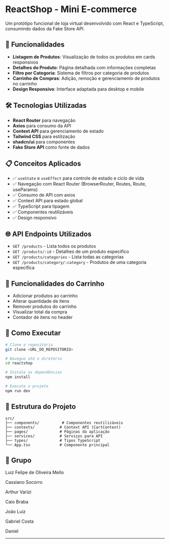 
# ReactShop - Mini E-commerce

Um protótipo funcional de loja virtual desenvolvido com React e TypeScript, consumindo dados da Fake Store API.

## 🚀 Funcionalidades

- **Listagem de Produtos**: Visualização de todos os produtos em cards responsivos
- **Detalhes do Produto**: Página detalhada com informações completas
- **Filtro por Categoria**: Sistema de filtros por categoria de produtos
- **Carrinho de Compras**: Adição, remoção e gerenciamento de produtos no carrinho
- **Design Responsivo**: Interface adaptada para desktop e mobile

## 🛠️ Tecnologias Utilizadas

- **React Router** para navegação
- **Axios** para consumo da API
- **Context API** para gerenciamento de estado
- **Tailwind CSS** para estilização
- **shadcn/ui** para componentes
- **Fake Store API** como fonte de dados

## 📋 Conceitos Aplicados

- ✅ `useState` e `useEffect` para controle de estado e ciclo de vida
- ✅ Navegação com React Router (BrowserRouter, Routes, Route, useParams)
- ✅ Consumo de API com axios
- ✅ Context API para estado global
- ✅ TypeScript para tipagem
- ✅ Componentes reutilizáveis
- ✅ Design responsivo

## 🌐 API Endpoints Utilizados

- `GET /products` - Lista todos os produtos
- `GET /products/:id` - Detalhes de um produto específico
- `GET /products/categories` - Lista todas as categorias
- `GET /products/category/:category` - Produtos de uma categoria específica

## 📱 Funcionalidades do Carrinho

- Adicionar produtos ao carrinho
- Alterar quantidade de itens
- Remover produtos do carrinho
- Visualizar total da compra
- Contador de itens no header

## 🔧 Como Executar

```bash
# Clone o repositório
git clone <URL_DO_REPOSITORIO>

# Navegue até o diretório
cd reactshop

# Instale as dependências
npm install

# Execute o projeto
npm run dev
```

## 📂 Estrutura do Projeto

```
src/
├── components/          # Componentes reutilizáveis
├── contexts/           # Context API (CartContext)
├── pages/              # Páginas da aplicação
├── services/           # Serviços para API
├── types/              # Tipos TypeScript
└── App.tsx             # Componente principal
```

## 👥 Grupo

Luiz Felipe de Oliveira Mello

Cassiano Socorro

Arthur Varizi

Caio Braba

João Luiz

Gabriel Costa

Daniel 

---
